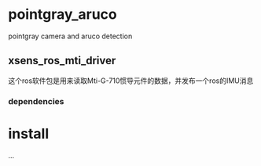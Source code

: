 # pointgray_aruco
pointgray camera and aruco detection
## xsens_ros_mti_driver
这个ros软件包是用来读取Mti-G-710惯导元件的数据，并发布一个ros的IMU消息
### dependencies


# install
...
